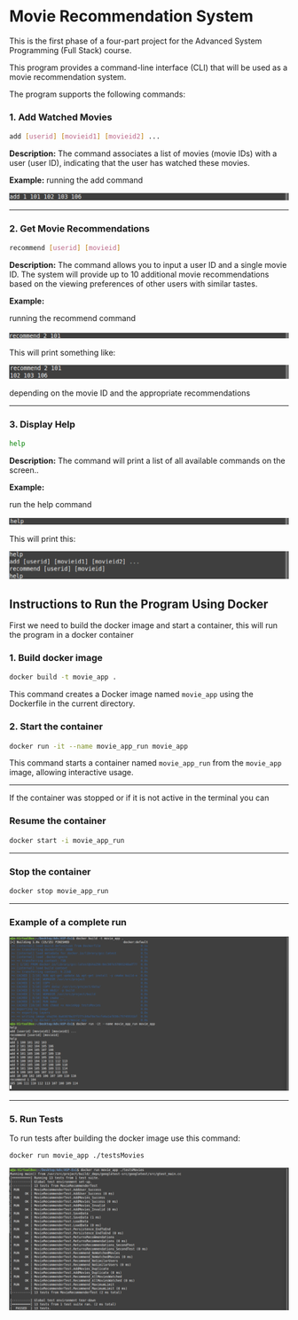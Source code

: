 # **Movie Recommendation System**

This is the first phase of a four-part project for the Advanced System Programming (Full Stack) course.

This program provides a command-line interface (CLI) that will be used as a movie recommendation system. 

The program supports the following commands:

### **1. Add Watched Movies**
```bash
add [userid] [movieid1] [movieid2] ...
```


**Description:** The command associates a list of movies (movie IDs) with a user (user ID), indicating that the user has watched these movies.

**Example:**
running the add command

![add](Instruction-pictures/add.png)


--------------------------------------------------------

### **2. Get Movie Recommendations**
```bash
recommend [userid] [movieid]
```
**Description:** The command allows you to input a user ID and a single movie ID. The system will provide up to 10 additional movie recommendations based on the viewing preferences of other users with similar tastes.

**Example:**

running the recommend command

![recommend](Instruction-pictures/recommend.png)

This will print something like:

![recommend-print](Instruction-pictures/recommend-run.png)

depending on the movie ID and the appropriate recommendations

--------------------------------------------------------

### **3. Display Help**
```bash
help
```
**Description:** The command will print a list of all available commands on the screen..

**Example:**

run the help command

![help](Instruction-pictures/help.png)

This will print this:

![help-print](Instruction-pictures/help-run.png)



## **Instructions to Run the Program Using Docker**

First we need to build the docker image and start a container, this will run the program in a docker container

### **1. Build docker image**

```bash
docker build -t movie_app .
```
This command creates a Docker image named `movie_app` using the Dockerfile in the current directory.



### **2. Start the container**
```bash
docker run -it --name movie_app_run movie_app
```
This command starts a container named `movie_app_run` from the `movie_app` image, allowing interactive usage.


--------------------------------------------------------
If the container was stopped or if it is not active in the terminal you can
### **Resume the container**
```bash
docker start -i movie_app_run
```

--------------------------------------------------------

### **Stop the container**
```bash
docker stop movie_app_run
```


--------------------------------------------------------
### **Example of a complete run**

![complete-run](Instruction-pictures/complete-run.png)

--------------------------------------------------------

### **5. Run Tests**
To run tests after building the docker image use this command:

```bash
docker run movie_app ./testsMovies
```
![tests-run](Instruction-pictures/tests-run.png)